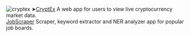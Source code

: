 
 ![cryptex](https://user-images.githubusercontent.com/107228115/235328598-98b6083a-6b72-41c1-ae57-f457f83edb2a.gif)
➤[CryptEx](https://rydev.io/cryptex-project/index.html) A web app for users to view live cryptocurrency market data. <br>
[JobScraper](https://github.com/RydCri/JobScraper) Scraper, keyword extractor and NER analyzer app for popular job boards.

